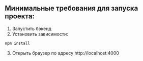 ## Минимальные требования для запуска проекта:

1. Запустить бэкенд
2. Установить зависимости:
```sh
npm install
```
3. Открыть браузер по адресу http://localhost:4000